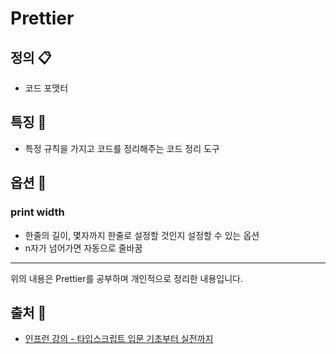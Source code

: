 # Prettier
## 정의 📋
- 코드 포맷터
## 특징 🙌
- 특정 규칙을 가지고 코드를 정리해주는 코드 정리 도구
## 옵션 🔩
### print width
- 한줄의 길이, 몇자까지 한줄로 설정할 것인지 설정할 수 있는 옵션
- n자가 넘어가면 자동으로 줄바꿈

- - -
위의 내용은 Prettier를 공부하며 개인적으로 정리한 내용입니다.
## 출처 📝
- [인프런 강의 - 타입스크립트 입문 기초부터 실전까지](https://www.inflearn.com/course/%ED%83%80%EC%9E%85%EC%8A%A4%ED%81%AC%EB%A6%BD%ED%8A%B8-%EC%9E%85%EB%AC%B8/dashboard)